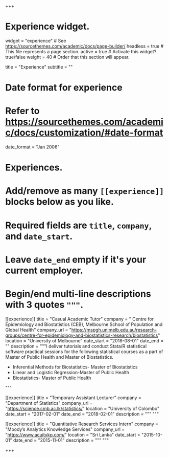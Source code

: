 +++
# Experience widget.
widget = "experience"  # See https://sourcethemes.com/academic/docs/page-builder/
headless = true  # This file represents a page section.
active = true  # Activate this widget? true/false
weight = 40  # Order that this section will appear.

title = "Experience"
subtitle = ""

# Date format for experience
#   Refer to https://sourcethemes.com/academic/docs/customization/#date-format
date_format = "Jan 2006"

# Experiences.
#   Add/remove as many `[[experience]]` blocks below as you like.
#   Required fields are `title`, `company`, and `date_start`.
#   Leave `date_end` empty if it's your current employer.
#   Begin/end multi-line descriptions with 3 quotes `"""`.
[[experience]]
  title = "Casual Academic Tutor"
  company = " Centre for Epidemiology and Biostatistics (CEB), Melbourne School of Population and Global Health"
  company_url = "https://mspgh.unimelb.edu.au/research-groups/centre-for-epidemiology-and-biostatistics-research/biostatistics"
  location = "University of Melbourne"
  date_start = "2018-08-01"
  date_end = ""
  description = """I deliver tutorials and conduct Stata/R statistical software practical sessions for the following statistical courses as a part of Master of Public Health and Master of Biostatistics.

  * Inferential Methods for Biostatistics- Master of Biostatistics
  * Linear and Logistic Regression-Master of Public Health
  * Biostatistics- Master of Public Health
 
  """

[[experience]]
  title = "Temporary Assistant Lecturer"
  company = "Department of Statistics"
  company_url = "https://science.cmb.ac.lk/statistics/"
  location = "University of Colombo"
  date_start = "2017-02-01"
  date_end = "2018-02-01"
  description = """ """
  
  [[experience]]
  title = "Quantitative Research Services Intern"
  company = "Moody’s Analytics Knowledge Services"
  company_url = "https://www.acuitykp.com/"
  location = "Sri Lanka"
  date_start = "2015-10-01"
  date_end = "2015-11-01"
  description = """ """

+++
